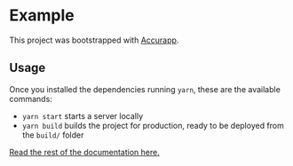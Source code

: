 # Example

This project was bootstrapped with [Accurapp](https://github.com/accurat/accurapp).

## Usage
Once you installed the dependencies running `yarn`, these are the available commands:
- `yarn start` starts a server locally
- `yarn build` builds the project for production, ready to be deployed from the `build/` folder

[Read the rest of the documentation here.](https://github.com/accurat/accurapp)
